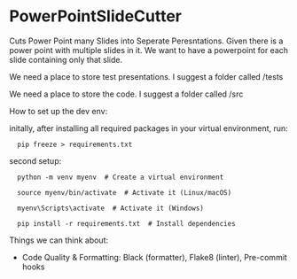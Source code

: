# PowerPointSlideCutter
Cuts Power Point many Slides into Seperate Peresntations. Given there is a power point with multiple slides in it. We want to have a powerpoint for each slide containing only that slide. 

We need a place to store test presentations. I suggest a folder called /tests

We need a place to store the code. I suggest a folder called /src

How to set up the dev env:

  initally, after installing all required packages in your virtual environment, run: 
    
      pip freeze > requirements.txt
  
  second setup: 
      
      python -m venv myenv  # Create a virtual environment
    
      source myenv/bin/activate  # Activate it (Linux/macOS)
      
      myenv\Scripts\activate  # Activate it (Windows)
  
      pip install -r requirements.txt  # Install dependencies





Things we can think about: 
- Code Quality & Formatting: Black (formatter), Flake8 (linter), Pre-commit hooks

